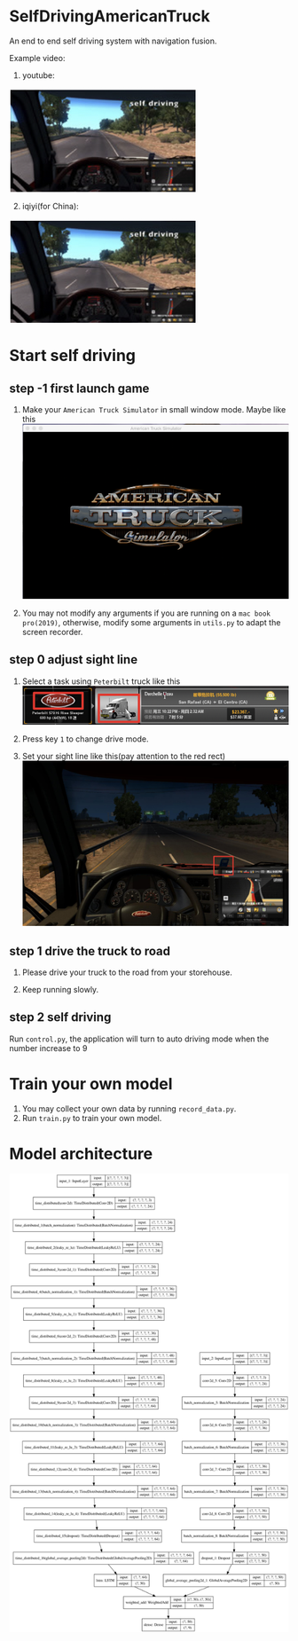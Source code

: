 # SelfDrivingAmericanTruck
An end to end self driving system with navigation fusion.

Example video:

1. youtube: 

[![Youtube video](art/video_iqiyi.jpg)](https://youtu.be/Rr-dmr2YJPM)

2. iqiyi(for China): 

[![Iqiyi video](art/video_iqiyi.jpg)](https://www.iqiyi.com/v_25x9izh8zko.html)



# Start self driving


## step -1 first launch game

1. Make your `American Truck Simulator` in small window mode. Maybe like this
![](art/start.jpg)

2. You may not modify any arguments if you are running on a `mac book pro(2019)`, otherwise, modify some arguments in `utils.py` to adapt the screen recorder.


## step 0 adjust sight line

1. Select a task using `Peterbilt` truck like this
![](art/selecttruck.jpg)

2. Press key `1` to change drive mode.

3. Set your sight line like this(pay attention to the red rect)
![](art/truck_view_preview.jpg)

## step 1 drive the truck to road

1. Please drive your truck to the road from your storehouse.

2. Keep running slowly.

## step 2 self driving

Run `control.py`, the application will turn to auto driving mode when the number increase to 9


# Train your own model

1. You may collect your own data by running `record_data.py`.
2. Run `train.py` to train your own model.

# Model architecture
![](model.png)
